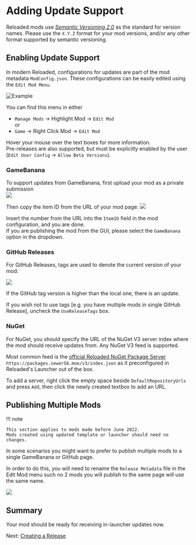 # Adding Update Support

Reloaded mods use *[Semantic Versioning 2.0](https://semver.org)* as the standard for version names.  Please use the `X.Y.Z` format for your mod versions, and/or any other format supported by semantic versioning.  

## Enabling Update Support  

In modern Reloaded, configurations for updates are part of the mod metadata `ModConfig.json`. These configurations can be easily edited using the `Edit Mod Menu`. 

![Example](./Images/Publish-Edit-GUI-1.png)

You can find this menu in either  
- `Manage Mods` -> Highlight Mod -> `Edit Mod`  
or  
- `Game` -> Right Click Mod -> `Edit Mod`  

Hover your mouse over the text boxes for more information.  
Pre-releases are also supported, but must be explicitly enabled by the user (`Edit User Config` -> `Allow Beta Versions`).  

### GameBanana

To support updates from GameBanana, first upload your mod as a private submission  
![](./Images/GameBananaPrivate.png)

Then copy the item ID from the URL of your mod page: 
![](./Images/GameBananaUrl.png)

Insert the number from the URL into the `ItemID` field in the mod configuration, and you are done.  
If you are publishing the mod from the GUI, please select the `GameBanana` option in the dropdown.  

### GitHub Releases

For GitHub Releases, tags are used to denote the current version of your mod:  

![](./Images/GitHubTag.png)

If the GitHub tag version is higher than the local one, there is an update.  

If you wish not to use tags [e.g. you have multiple mods in single GitHub Release], uncheck the `UseReleaseTags` box.

### NuGet 

For NuGet, you should specify the URL of the NuGet V3 server index where the mod should receive updates from. Any NuGet V3 feed is supported.  

Most common feed is the [official Reloaded NuGet Package Server](http://packages.sewer56.moe:5000) `https://packages.sewer56.moe/v3/index.json` as it preconfigured in Reloaded's Launcher out of the box.

To add a server, right click the empty space beside `DefaultRepositoryUrls` and press `Add`, then click the newly created textbox to add an URL. 

## Publishing Multiple Mods

!!! note

    This section applies to mods made before June 2022.  
    Mods created using updated template or launcher should need no changes.  

In some scenarios you might want to prefer to publish multiple mods to a single GameBanana or GitHub page.  

In order to do this, you will need to rename the `Release Metadata` file in the Edit Mod menu such no 2 mods you will publish to the same page will use the same name.  

![](./Images/ReleaseMetadata.png)

## Summary
Your mod should be ready for receiving in-launcher updates now.  

Next: [Creating a Release](./CreatingRelease.md)  